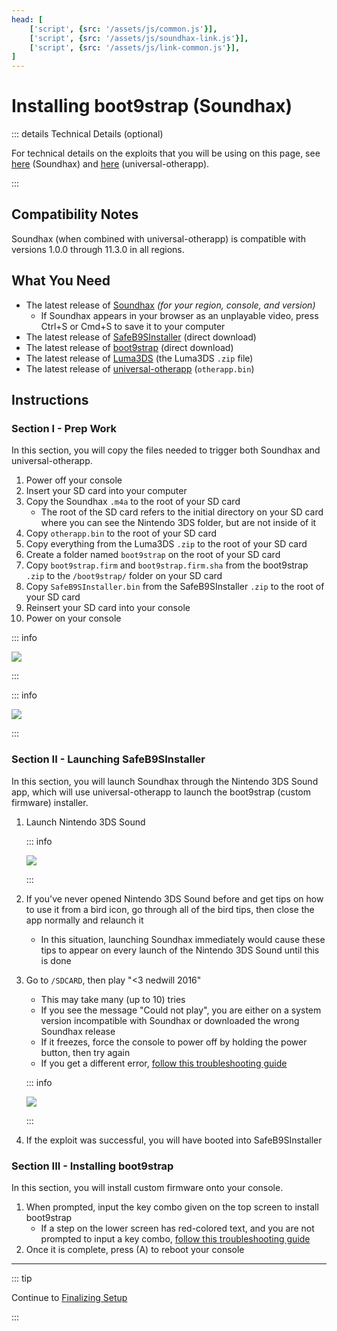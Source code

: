 ```yaml
---
head: [
    ['script', {src: '/assets/js/common.js'}],
    ['script', {src: '/assets/js/soundhax-link.js'}],
    ['script', {src: '/assets/js/link-common.js'}],
]
---
```


# Installing boot9strap (Soundhax)

::: details Technical Details (optional)

For technical details on the exploits that you will be using on this page, see [here](https://github.com/nedwill/soundhax) (Soundhax) and [here](https://github.com/TuxSH/universal-otherapp) (universal-otherapp).

:::

## Compatibility Notes

Soundhax (when combined with universal-otherapp) is compatible with versions 1.0.0 through 11.3.0 in all regions.

## What You Need
* The latest release of [Soundhax](http://soundhax.com) *(for your region, console, and version)*
    * If Soundhax appears in your browser as an unplayable video, press Ctrl+S or Cmd+S to save it to your computer
* The latest release of [SafeB9SInstaller](https://github.com/d0k3/SafeB9SInstaller/releases/download/v0.0.7/SafeB9SInstaller-20170605-122940.zip) (direct download)
* The latest release of [boot9strap](https://github.com/SciresM/boot9strap/releases/download/1.4/boot9strap-1.4.zip) (direct download)
* The latest release of [Luma3DS](https://github.com/LumaTeam/Luma3DS/releases/latest) (the Luma3DS `.zip` file)
* The latest release of [universal-otherapp](https://github.com/TuxSH/universal-otherapp/releases/latest) (`otherapp.bin`)

## Instructions

### Section I - Prep Work

In this section, you will copy the files needed to trigger both Soundhax and universal-otherapp.

1. Power off your console
1. Insert your SD card into your computer
1. Copy the Soundhax `.m4a` to the root of your SD card
    + The root of the SD card refers to the initial directory on your SD card where you can see the Nintendo 3DS folder, but are not inside of it
1. Copy `otherapp.bin` to the root of your SD card
1. Copy everything from the Luma3DS `.zip` to the root of your SD card
1. Create a folder named `boot9strap` on the root of your SD card
1. Copy `boot9strap.firm` and `boot9strap.firm.sha` from the boot9strap `.zip` to the `/boot9strap/` folder on your SD card
1. Copy `SafeB9SInstaller.bin` from the SafeB9SInstaller `.zip` to the root of your SD card
1. Reinsert your SD card into your console
1. Power on your console

::: info

![](/images/screenshots/soundhax/soundhax-root-layout.png)

:::

::: info

![](/images/screenshots/boot9strap-folder.png)

:::

### Section II - Launching SafeB9SInstaller

In this section, you will launch Soundhax through the Nintendo 3DS Sound app, which will use universal-otherapp to launch the boot9strap (custom firmware) installer.

1. Launch Nintendo 3DS Sound

    ::: info

    ![](/images/screenshots/soundhax/soundhax-welcome.png)

    :::

1. If you've never opened Nintendo 3DS Sound before and get tips on how to use it from a bird icon, go through all of the bird tips, then close the app normally and relaunch it
    + In this situation, launching Soundhax immediately would cause these tips to appear on every launch of the Nintendo 3DS Sound until this is done
1. Go to `/SDCARD`, then play "<3 nedwill 2016"
    + This may take many (up to 10) tries
    + If you see the message "Could not play", you are either on a system version incompatible with Soundhax or downloaded the wrong Soundhax release
    + If it freezes, force the console to power off by holding the power button, then try again
    + If you get a different error, [follow this troubleshooting guide](troubleshooting-soundhax)

    ::: info

    ![](/images/screenshots/soundhax/soundhax-launch.png)

    :::

1. If the exploit was successful, you will have booted into SafeB9SInstaller

### Section III - Installing boot9strap

In this section, you will install custom firmware onto your console.

1. When prompted, input the key combo given on the top screen to install boot9strap
    + If a step on the lower screen has red-colored text, and you are not prompted to input a key combo, [follow this troubleshooting guide](troubleshooting-soundhax)
1. Once it is complete, press (A) to reboot your console
<!--@include: ./_include/configure-luma3ds.md -->

<!--@include: ./_include/luma3ds-installed-note.md -->

___

::: tip

Continue to [Finalizing Setup](finalizing-setup)

:::
